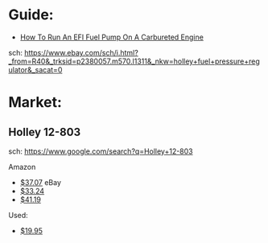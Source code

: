 # Guide:
- [How To Run An EFI Fuel Pump On A Carbureted Engine](https://youtu.be/jOUhOxWFPII)

sch: https://www.ebay.com/sch/i.html?_from=R40&_trksid=p2380057.m570.l1311&_nkw=holley+fuel+pressure+regulator&_sacat=0

# Market:
## Holley 12-803
sch: https://www.google.com/search?q=Holley+12-803

Amazon
- [$37.07](https://www.amazon.com/Holley-12-803-Fuel-Pressure-Regulator/dp/B00029JC6C)
eBay
- [$33.24](https://www.ebay.com/itm/304408243445)
- [$41.19](https://www.ebay.com/itm/173900891007)

Used:
- [$19.95](https://www.ebay.com/itm/314308245319)
